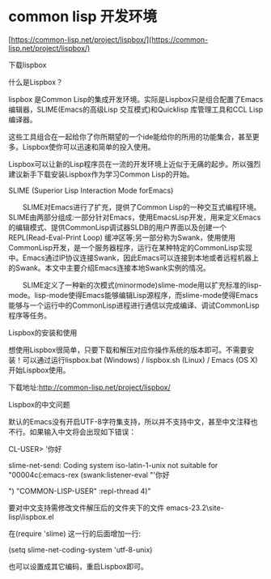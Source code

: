 # common lisp 开发环境

[https://common-lisp.net/project/lispbox/](https://common-lisp.net/project/lispbox/)

下载lispbox

什么是Lispbox？

lispbox 是Common Lisp的集成开发环境。实际是Lispbox只是组合配置了Emacs编辑器，SLIME\(Emacs的高级Lisp 交互模式\)和Quicklisp 库管理工具和CCL Lisp编译器。

这些工具组合在一起给你了你所期望的一个ide能给你的所用的功能集合，甚至更多。Lispbox使你可以迅速和简单的投入使用。

Lispbox可以让新的Lisp程序员在一流的开发环境上近似于无痛的起步。所以强烈建议新手下载安装Lispbox作为学习Common Lisp的开始。

SLIME \(Superior Lisp Interaction Mode forEmacs\)

　　SLIME对Emacs进行了扩充，提供了Common Lisp的一种交互式编程环境。SLIME由两部分组成:一部分针对Emacs，使用EmacsLisp开发，用来定义Emacs的编辑模式、提供CommonLisp调试器SLDB的用户界面以及创建一个REPL\(Read-Eval-Print Loop\) 缓冲区等;另一部分称为Swank，使用使用CommonLisp开发，是一个服务器程序，运行在某种特定的CommonLisp实现中。Emacs通过IP协议连接Swank，因此Emacs可以连接到本地或者远程机器上的Swank。本文中主要介绍Emacs连接本地Swank实例的情况。



　　SLIME定义了一种新的次模式\(minormode\)slime-mode用以扩充标准的lisp-mode。lisp-mode使得Emacs能够编辑Lisp源程序，而slime-mode使得Emacs能够与一个运行中的CommonLisp进程进行通信以完成编译、调试CommonLisp程序等任务。



Lispbox的安装和使用



想使用Lispbox很简单，只要下载和解压对应你操作系统的版本即可。不需要安装！可以通过运行lispbox.bat \(Windows\) / lispbox.sh \(Linux\) / Emacs \(OS X\)开始Lispbox使用。

下载地址:http://common-lisp.net/project/lispbox/







Lispbox的中文问题

默认的Emacs没有开启UTF-8字符集支持，所以并不支持中文，甚至中文注释也不行。如果输入中文将会出现如下错误：

CL-USER&gt; '你好



slime-net-send: Coding system iso-latin-1-unix not suitable for "00004c\(:emacs-rex \(swank:listener-eval \"'你好

\"\) \"COMMON-LISP-USER\" :repl-thread 4\)"



要对中文支持需修改文件解压后的文件夹下的文件 emacs-23.2\site-lisp\lispbox.el

在\(require 'slime\) 这一行的后面增加一行:

\(setq slime-net-coding-system 'utf-8-unix\)

也可以设置成其它编码，重启Lispbox即可。

